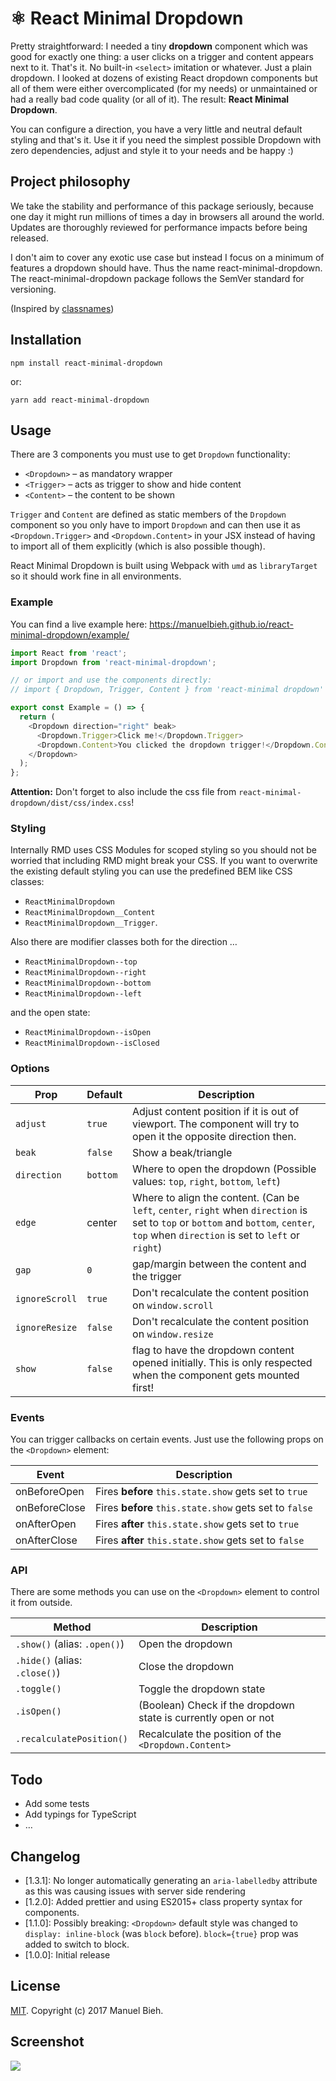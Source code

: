 # ⚛ React Minimal Dropdown

Pretty straightforward: I needed a tiny **dropdown** component which was good for exactly one thing: a user clicks on a trigger and content appears next to it. That's it. No built-in `<select>` imitation or whatever. Just a plain dropdown. I looked at dozens of existing React dropdown components but all of them were either overcomplicated (for my needs) or unmaintained or had a really bad code quality (or all of it). The result: **React Minimal Dropdown**.

You can configure a direction, you have a very little and neutral default styling and that's it. Use it if you need the simplest possible Dropdown with zero dependencies, adjust and style it to your needs and be happy :)

## Project philosophy

We take the stability and performance of this package seriously, because one day it might run millions of times a day in browsers all around the world. Updates are thoroughly reviewed for performance impacts before being released.

I don't aim to cover any exotic use case but instead I focus on a minimum of features a dropdown should have. Thus the name react-minimal-dropdown. The react-minimal-dropdown package follows the SemVer standard for versioning.

(Inspired by [classnames](https://github.com/JedWatson/classnames#project-philosophy))

## Installation

```
npm install react-minimal-dropdown
```
or:
```
yarn add react-minimal-dropdown
```

## Usage

There are 3 components you must use to get `Dropdown` functionality:

*   `<Dropdown>` – as mandatory wrapper
*   `<Trigger>` – acts as trigger to show and hide content
*   `<Content>` – the content to be shown

`Trigger` and `Content` are defined as static members of the `Dropdown` component so you only have to import `Dropdown` and can then use it as `<Dropdown.Trigger>` and `<Dropdown.Content>` in your JSX instead of having to import all of them explicitly (which is also possible though).

React Minimal Dropdown is built using Webpack with `umd` as `libraryTarget` so it should work fine in all environments.

### Example

You can find a live example here:
https://manuelbieh.github.io/react-minimal-dropdown/example/

```js
import React from 'react';
import Dropdown from 'react-minimal-dropdown';

// or import and use the components directly:
// import { Dropdown, Trigger, Content } from 'react-minimal dropdown'

export const Example = () => {
  return (
    <Dropdown direction="right" beak>
      <Dropdown.Trigger>Click me!</Dropdown.Trigger>
      <Dropdown.Content>You clicked the dropdown trigger!</Dropdown.Content>
    </Dropdown>
  );
};
```

**Attention:** Don't forget to also include the css file from `react-minimal-dropdown/dist/css/index.css`!

### Styling

Internally RMD uses CSS Modules for scoped styling so you should not be worried that including RMD might break your CSS. If you want to overwrite the existing default styling you can use the predefined BEM like CSS classes:

*   `ReactMinimalDropdown`
*   `ReactMinimalDropdown__Content`
*   `ReactMinimalDropdown__Trigger`.

Also there are modifier classes both for the direction …

*   `ReactMinimalDropdown--top`
*   `ReactMinimalDropdown--right`
*   `ReactMinimalDropdown--bottom`
*   `ReactMinimalDropdown--left`

and the open state:

*   `ReactMinimalDropdown--isOpen`
*   `ReactMinimalDropdown--isClosed`

### Options

| Prop         | Default  | Description                                                                                                                                                                            |
| ------------ | -------- | -------------------------------------------------------------------------------------------------------------------------------------------------------------------------------------- |
| `adjust`       | `true`   | Adjust content position if it is out of viewport. The component will try to open it the opposite direction then.                                                                                 |
| `beak`         | `false`  | Show a beak/triangle                                                                                                                                                                   |
| `direction`    | `bottom` | Where to open the dropdown (Possible values: `top`, `right`, `bottom`, `left`)                                                                                                         |
| `edge`         | center   | Where to align the content. (Can be `left`, `center`, `right` when `direction` is set to `top` or `bottom` and `bottom`, `center`, `top` when `direction` is set to `left` or `right`) |
| `gap`          | `0`      | gap/margin between the content and the trigger                                                                                                                                         |
| `ignoreScroll` | `true`   | Don't recalculate the content position on `window.scroll`                                                                                                                              |
| `ignoreResize` | `false`  | Don't recalculate the content position on `window.resize`                                                                                                                              |
| `show`         | `false`  | flag to have the dropdown content opened initially. This is only respected when the component gets mounted first!                                                                      |

### Events

You can trigger callbacks on certain events. Just use the following props on the `<Dropdown>` element:

| Event         | Description                                            |
| ------------- | ------------------------------------------------------ |
| onBeforeOpen  | Fires **before** `this.state.show` gets set to `true`  |
| onBeforeClose | Fires **before** `this.state.show` gets set to `false` |
| onAfterOpen   | Fires **after** `this.state.show` gets set to `true`   |
| onAfterClose  | Fires **after** `this.state.show` gets set to `false`  |

### API

There are some methods you can use on the `<Dropdown>` element to control it from outside.

| Method                        | Description                                                    |
| ----------------------------- | -------------------------------------------------------------- |
| `.show()` (alias: `.open()`)  | Open the dropdown                                              |
| `.hide()` (alias: `.close()`) | Close the dropdown                                             |
| `.toggle()`                   | Toggle the dropdown state                                      |
| `.isOpen()`                   | (Boolean) Check if the dropdown state is currently open or not |
| `.recalculatePosition()`      | Recalculate the position of the `<Dropdown.Content>`           |

## Todo

*   Add some tests
*   Add typings for TypeScript
*   …

## Changelog
*   [1.3.1]: No longer automatically generating an `aria-labelledby` attribute as this was causing issues with server side rendering
*   [1.2.0]: Added prettier and using ES2015+ class property syntax for components.
*   [1.1.0]: Possibly breaking: `<Dropdown>` default style was changed to `display: inline-block` (was `block` before). `block={true}` prop was added to switch to block.
*   [1.0.0]: Initial release

## License

[MIT](LICENSE). Copyright (c) 2017 Manuel Bieh.

## Screenshot

![](src/example/screenshot.png)
